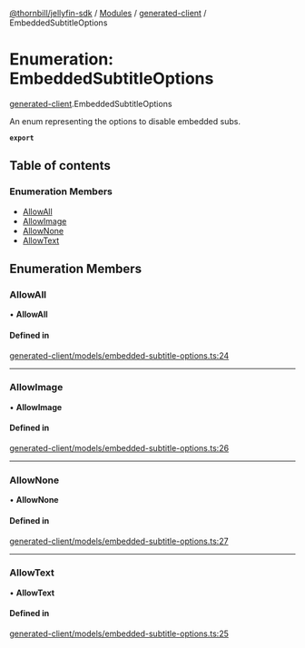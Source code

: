 [@thornbill/jellyfin-sdk](../README.md) / [Modules](../modules.md) / [generated-client](../modules/generated_client.md) / EmbeddedSubtitleOptions

# Enumeration: EmbeddedSubtitleOptions

[generated-client](../modules/generated_client.md).EmbeddedSubtitleOptions

An enum representing the options to disable embedded subs.

**`export`**

## Table of contents

### Enumeration Members

- [AllowAll](generated_client.EmbeddedSubtitleOptions.md#allowall)
- [AllowImage](generated_client.EmbeddedSubtitleOptions.md#allowimage)
- [AllowNone](generated_client.EmbeddedSubtitleOptions.md#allownone)
- [AllowText](generated_client.EmbeddedSubtitleOptions.md#allowtext)

## Enumeration Members

### AllowAll

• **AllowAll**

#### Defined in

[generated-client/models/embedded-subtitle-options.ts:24](https://github.com/jellyfin/jellyfin-sdk-typescript/blob/fa599ae/src/generated-client/models/embedded-subtitle-options.ts#L24)

___

### AllowImage

• **AllowImage**

#### Defined in

[generated-client/models/embedded-subtitle-options.ts:26](https://github.com/jellyfin/jellyfin-sdk-typescript/blob/fa599ae/src/generated-client/models/embedded-subtitle-options.ts#L26)

___

### AllowNone

• **AllowNone**

#### Defined in

[generated-client/models/embedded-subtitle-options.ts:27](https://github.com/jellyfin/jellyfin-sdk-typescript/blob/fa599ae/src/generated-client/models/embedded-subtitle-options.ts#L27)

___

### AllowText

• **AllowText**

#### Defined in

[generated-client/models/embedded-subtitle-options.ts:25](https://github.com/jellyfin/jellyfin-sdk-typescript/blob/fa599ae/src/generated-client/models/embedded-subtitle-options.ts#L25)
